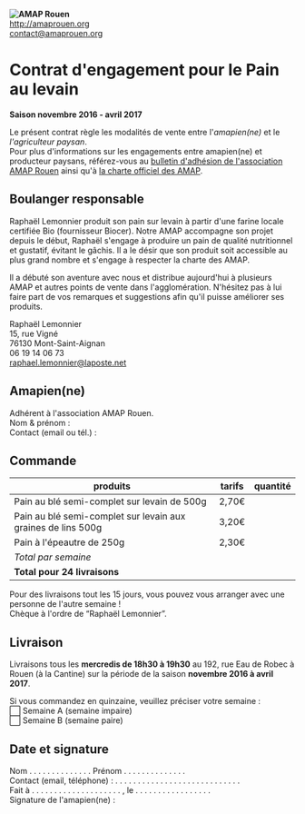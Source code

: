 **![AMAP Rouen](assets/images/logo-amap-rouen-small.png)**  
http://amaprouen.org  
contact@amaprouen.org

# Contrat d'engagement pour le Pain au levain

**Saison novembre 2016 - avril 2017**

Le présent contrat règle les modalités de vente entre l'*amapien(ne)* et le *l'agriculteur paysan*.  
Pour plus d'informations sur les engagements entre amapien(ne) et producteur paysans, référez-vous au [bulletin d'adhésion de l'association AMAP Rouen](bulletin-adhesion-amap-rouen) ainsi qu'à [la charte officiel des AMAP](http://miramap.org/IMG/pdf/charte_des_amap_mars_2014-2.pdf).

## Boulanger responsable
Raphaël Lemonnier produit son pain sur levain à partir d'une farine locale certifiée Bio (fournisseur Biocer). Notre AMAP accompagne son projet depuis le début, Raphaël s'engage à produire un pain de qualité nutritionnel et gustatif, évitant le gâchis. Il a le désir que son produit soit accessible au plus grand nombre et s'engage à respecter la charte des AMAP.  

Il a débuté son aventure avec nous et distribue aujourd'hui à plusieurs AMAP et autres points de vente dans l'agglomération. N'hésitez pas à lui faire part de vos remarques et suggestions afin qu'il puisse améliorer ses produits.

Raphaël Lemonnier  
15, rue Vigné  
76130 Mont-Saint-Aignan  
06 19 14 06 73  
raphael.lemonnier@laposte.net

## Amapien(ne)
Adhérent à l'association AMAP Rouen.  
Nom & prénom :  
Contact (email ou tél.) : 

## Commande

| produits                                                     | tarifs | quantité  | 
|--------------------------------------------------------------|--------|-----------|
| Pain au blé semi-complet sur levain de 500g                  | 2,70€  |           |
| Pain au blé semi-complet sur levain aux graines de lins 500g | 3,20€  |           |
| Pain à l'épeautre de 250g                                    | 2,30€  |           |
| *Total par semaine*                                          |        |           |
| **Total pour 24 livraisons**                                 |        |           |


Pour des livraisons tout les 15 jours, vous pouvez vous arranger avec une personne de l'autre semaine !  
Chèque à l'ordre de “Raphaël Lemonnier”.

## Livraison
Livraisons tous les **mercredis de 18h30 à 19h30** au 192, rue Eau de Robec à Rouen (à la Cantine) sur la période de la saison **novembre 2016 à avril 2017**.

Si vous commandez en quinzaine, veuillez préciser votre semaine :   
⬜ Semaine A (semaine impaire)  
⬜ Semaine B  (semaine paire)  

## Date et signature
Nom . . . . . . . . . . . . . . Prénom  . . . . . . . . . . . . . .  
Contact (email, téléphone) :  . . . . . . . . . . . . . . . . . . . . . . . . . . . .  
Fait à . . . . . . . . . . . . . . . . . . . . , le . . . . . . . . . . . . . . . . .  
Signature de l'amapien(ne) :
